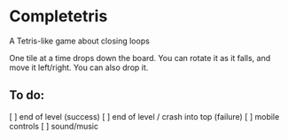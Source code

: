 # Completetris
A Tetris-like game about closing loops

One tile at a time drops down the board.
You can rotate it as it falls, and move it left/right.
You can also drop it.

## To do:

[ ] end of level (success)
[ ] end of level / crash into top (failure)
[ ] mobile controls
[ ] sound/music
